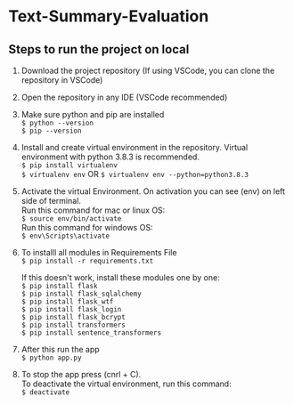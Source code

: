 # Text-Summary-Evaluation

## Steps to run the project on local

1. Download the project repository (If using VSCode, you can clone the repository in VSCode)

2. Open the repository in any IDE (VSCode recommended)

3. Make sure python and pip are installed \
    `$ python --version` \
    `$ pip --version` 

4. Install and create virtual environment in the repository. Virtual environment with python 3.8.3 is recommended. \
	`$ pip install virtualenv` \
	`$ virtualenv env` OR `$ virtualenv env --python=python3.8.3`

5. Activate the virtual Environment. On activation you can see (env) on left side of terminal. \
    Run this command for mac or linux OS: \
	`$ source env/bin/activate`  \
    Run this command for windows OS: \
    `$ env\Scripts\activate`

6. To installl all modules in Requirements File	\
	`$ pip install -r requirements.txt` 
   
   If this doesn't work, install these modules one by one: \
   `$ pip install flask` \
   `$ pip install flask_sqlalchemy` \
   `$ pip install flask_wtf` \
   `$ pip install flask_login` \
   `$ pip install flask_bcrypt` \
   `$ pip install transformers` \
   `$ pip install sentence_transformers`

7. After this run the app \
    `$ python app.py`

8. To stop the app press (cnrl + C). \
   To deactivate the virtual environment, run this command: \
    `$ deactivate`
